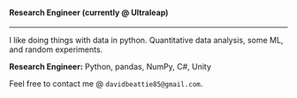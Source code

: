 #### Research Engineer (currently @ Ultraleap)
----

I like doing things with data in python. Quantitative data analysis, some ML, and random experiments.

**Research Engineer:** Python, pandas, NumPy, C#, Unity

Feel free to contact me @ `davidbeattie85@gmail.com`.
